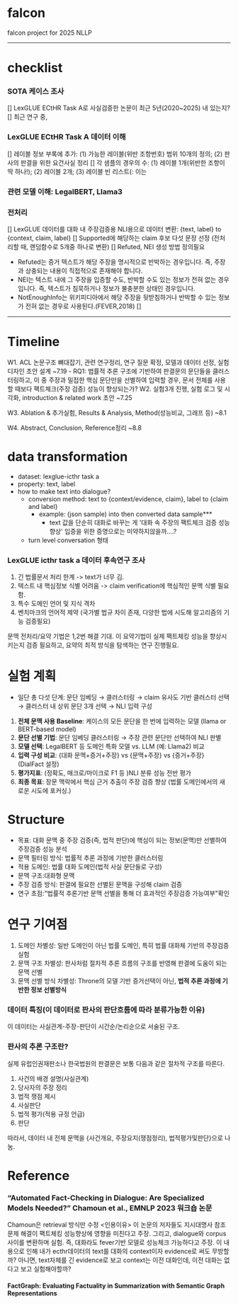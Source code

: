 # falcon
falcon project for 2025 NLLP

---
# checklist
### SOTA 케이스 조사
[] LexGLUE ECtHR Task A로 사실검증한 논문이 최근 5년(2020~2025) 내  있는지? </br>
[] 최근 연구 중, 

### LexGLUE ECtHR Task A 데이터 이해
[] 레이블 정보 부록에 추가: (1) 가능한 레이블(위반 조항번호) 범위 10개의 정의; (2) 판사의 판결을 위한 요건사실 정리
[] 각 샘플의 경우의 수: (1) 레이블 1개(위반한 조항이 딱 하나!); (2) 레이블 2개; (3) 레이블 빈 리스트(: 이는 

### 관련 모델 이해: LegalBERT, Llama3

### 전처리
[] LexGLUE 데이터를 대화 내 주장검증용 NLI용으로 데이터 변환: {text, label} to {context, claim, label}
[] Supported에 해당하는 claim 후보 다섯 문장 선정 (전처리할 때, 랜덤함수로 5개중 하나로 변환) 
[] Refuted, NEI 생성 방법 정의필요
- Refuted는 증거 텍스트가 해당 주장을 명시적으로 반박하는 경우입니다. 즉, 주장과 상충되는 내용이 직접적으로 존재해야 합니다.
- NEI는 텍스트 내에 그 주장을 입증할 수도, 반박할 수도 있는 정보가 전혀 없는 경우입니다. 즉, 텍스트가 침묵하거나 정보가 불충분한 상태인 경우입니다.
- NotEnoughInfo는 위키피디아에서 해당 주장을 뒷받침하거나 반박할 수 있는 정보가 전혀 없는 경우로 사용된다.(FEVER,2018)
[] 


---
# Timeline
W1. ACL 논문구조 뼈대잡기, 관련 연구정리, 연구 질문 확정, 모델과 데이터 선정, 실험 디자인 초안 설계 ~7.19
	- RQ1: 법률적 추론 구조에 기반하여 판결문의 문단들을 클러스터링하고, 이 중 주장과 밀접한 핵심 문단만을 선별하여 입력할 경우, 문서 전체를 사용할 때보다 팩트체크(주장 검증) 성능이 향상되는가?
W2. 실험3개 진행, 실험 로그 및 시각화, introduction & related work 초안 ~7.25

W3. Ablation & 추가실험, Results & Analysis, Method(성능비교, 그래프 등) ~8.1

W4. Abstract, Conclusion, Reference정리 ~8.8

# data transformation
- dataset: lexglue-icthr task a
- property: text, label
- 	how to make text into dialogue?
	- conversion method: text to {context/evidence, claim}, label to {claim and label}
		- example:
 			(json sample) into then converted data sample***
			- text 값을 단순히 대화로 바꾸는 게 '대화 속 주장의 팩트체크 검증 성능향상' 입증을 위한 증명으로는 미약하지않을까....?
	- turn level conversation 형태

### LexGLUE icthr task a 데이터 후속연구 조사
1. 긴 법률문서 처리 한계 -> text가 너무 김.
2. 텍스트 내 핵심정보 식별 어려움 -> claim verification에 핵심적인 문맥 식별 필요함.
3. 특수 도메인 언어 및 지식 격차
4. 벤치마크의 언어적 제약 (국가별 법규 차이 존재, 다양한 법에 시도해 알고리즘의 기능 검증필요)

문맥 전처리/요약 기법은 1,2번 해결 기대. 이 요약기법이 실제 팩트체킹 성능을 향상시키는지 검증 필요하고, 요약의 최적 방식을 탐색하는 연구 진행필요. 

# 실험 계획
- 일단 총 다섯 단계: 문단 임베딩 → 클러스터링 → claim 유사도 기반 클러스터 선택 → 클러스터 내 상위 문단 3개 선택 → NLI 입력 구성

1. **전체 문맥 사용 Baseline**: 케이스의 모든 문단을 한 번에 입력하는 모델 (llama or BERT-based model)
2. **문단 선별 기법**: 문단 임베딩 클러스터링 → 주장 관련 문단만 선택하여 NLI 판별
3. **모델 선택**: LegalBERT 등 도메인 특화 모델 vs. LLM (예: Llama2) 비교
4. **입력 구성 비교**: {대화 문맥+증거+주장} vs {문맥+주장} vs {증거+주장} (DialFact 설정)
5. **평가지표**: (정확도, 매크로/마이크로 F1 등 )NLI 분류 성능 전반 평가
6. **최종 목표**: 장문 맥락에서 핵심 근거 추출이 주장 검증 향상 (법률 도메인에서의 새로운 시도에 포커싱.)

# Structure 
- 목표: 대화 문맥 중 주장 검증(즉, 법적 판단)에 핵심이 되는 정보(문맥)만 선별하여 주장검증 성능 분석
- 문맥 필터링 방식: 법률적 추론 과정에 기반한 클러스터링
- 적용 도메인: 법률 대화 도메인(법적 사실 문단들로 구성)
- 문맥 구조:대화형 문맥
- 주장 검증 방식: 판결에 필요한 선별된 문맥을 구성해 claim 검증
- 연구 초점:"법률적 추론기반 문맥 선별을 통해 더 효과적인 주장검증 가능여부"확인

# 연구 기여점
1. 도메인 차별성: 일반 도메인이 아닌 법률 도메인, 특히 법률 대화체 기반의 주장검증  실험
2. 문맥 구조 차별성: 판사처럼 절차적 추론 흐름의 구조를 반영해 판결에 도움이 되는 문맥 선별
3. 문맥 선별 방식 차별성: Throne의 모델 기반 증거선택이 아닌, **법적 추론 과정에 기반한 정보 선별방식**

### 데이터 특징(이 데이터로 판사의 판단흐름에 따라 분류가능한 이유)
이 데이터는 사실관계-주장-판단이 시간순/논리순으로 서술된 구조.

### 판사의 추론 구조란?
실제 유럽인권재판소나 한국법원의 판결문은 보통 다음과 같은 절차적 구조를 따른다.
1. 사건의 배경 설명(사실관계)
2. 당사자의 주장 정리
3. 법적 쟁점 제시
4. 사실판단
5. 법적 평가(적용 규정 언급)
6. 판단

따라서, 데이터 내 전체 문맥을 {사건개요, 주장요지(쟁점정리), 법적평가및판단}으로 나눔.




# Reference
  ### “Automated Fact-Checking in Dialogue: Are Specialized Models Needed?” Chamoun et al., EMNLP 2023 워크숍 논문
  Chamoun은 retrieval 방식만 수정
  <인용이유> 이 논문의 저자들도 지시대명사 참조문제 해결이 팩트체킹 성능향상에 영향을 미친다고 주장. 그리고, dialogue와 corpus 사이를 변환하며 실험. 즉, 대화라도 fever기반 모델로 성능체크 가능하다고 주장. 이 내용으로 인해 내가 ecthr데이터의 text를 대화의 context이자 evidence로 써도 무방할까? 아니면, text자체를 긴 evidence로 보고 context는 이전 대화인데, 이전 대화는 없다고 보고 실험해야할까?

  #### FactGraph: Evaluating Factuality in Summarization with Semantic Graph Representations
  
